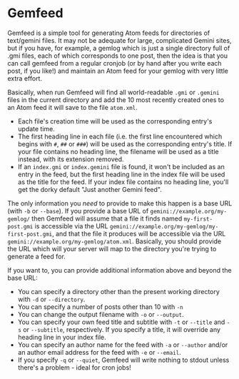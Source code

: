 # Gemfeed

Gemfeed is a simple tool for generating Atom feeds for directories of
text/gemini files.  It may not be adequate for large, complicated
Gemini sites, but if you have, for example, a gemlog which is just a
single directory full of .gmi files, each of which corresponds to one
post, then the idea is that you can call gemfeed from a regular
cronjob (or by hand after you write each post, if you like!) and
maintain an Atom feed for your gemlog with very little extra effort.

Basically, when run Gemfeed will find all world-readable `.gmi` or
`.gemini` files in the current directory and add the 10 most recently
created ones to an Atom feed it will save to the file `atom.xml`.

* Each file's creation time will be used as the corresponding entry's
  update time.
* The first heading line in each file (i.e. the first line encountered
  which begins with `#`, `##` or `###`) will be used as the
  corresponding entry's title.  If your file contains no heading line,
  the filename will be used as a title instead, with its extension
  removed.
* If an `index.gmi` or `index.gemini` file is found, it won't be
  included as an entry in the feed, but the first heading line in the
  index file will be used as the title for the feed.  If your index
  file contains no heading line, you'll get the dorky default "Just
  another Gemini feed".

The only information you *need* to provide to make this happen is a
base URL (with `-b` or `--base`).  If you provide a base URL of
`gemini://example.org/my-gemlog/` then Gemfeed will assume that a
file it finds named `my-first-post.gmi` is accessible via the URL
`gemini://example.org/my-gemlog/my-first-post.gmi`, and that the file
it produces will be accessible via the URL
`gemini://example.org/my-gemlog/atom.xml`.  Basically, you should
provide the URL which will your server will map to the directory
you're trying to generate a feed for.

If you want to, you can provide additional information above and
beyond the base URL:

* You can specify a directory other than the present working directory
  with `-d` or `--directory`.
* You can specify a number of posts other than 10 with `-n`
* You can change the output filename with `-o` or `--output`.
* You can specify your own feed title and subtitle with `-t` or
  `--title` and `-s` or `--subtitle`, respectively.  If you specify a
  title, it will override any heading line in your index file.
* You can specify an author name for the feed with `-a` or `--author`
  and/or an author email address for the feed with `-e` or `--email`.
* If you specify `-q` or `--quiet`, Gemfeed will write nothing to
  stdout unless there's a problem - ideal for cron jobs!

